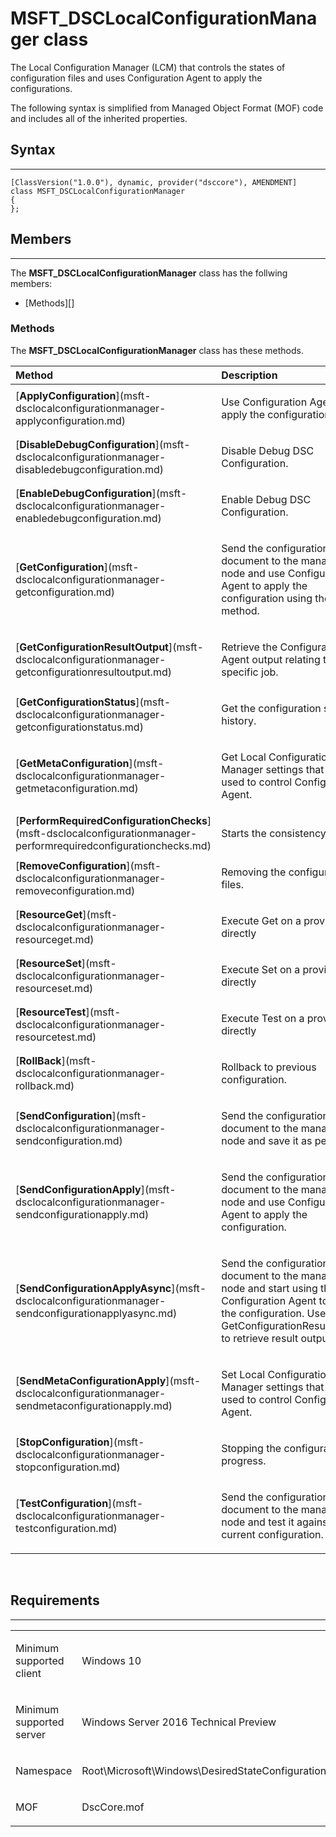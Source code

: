 

# MSFT_DSCLocalConfigurationManager class

The Local Configuration Manager (LCM) that controls the states of configuration files and uses Configuration Agent to apply the configurations.

The following syntax is simplified from Managed Object Format (MOF) code and includes all of the inherited properties.

## Syntax
------

``` syntax
[ClassVersion("1.0.0"), dynamic, provider("dsccore"), AMENDMENT]
class MSFT_DSCLocalConfigurationManager
{
};
```

## Members
-------

The **MSFT_DSCLocalConfigurationManager** class has the follwing members:

-   [Methods][]

### Methods

The **MSFT_DSCLocalConfigurationManager** class has these methods.

<table>
<colgroup>
<col width="50%" />
<col width="50%" />
</colgroup>
<thead>
<tr class="header">
<th align="left">Method</th>
<th align="left">Description</th>
</tr>
</thead>
<tbody>
<tr class="odd">
<td align="left">[<strong>ApplyConfiguration</strong>](msft-dsclocalconfigurationmanager-applyconfiguration.md)</td>
<td align="left"><p>Use Configuration Agent to apply the configuration.</p></td>
</tr>
<tr class="even">
<td align="left">[<strong>DisableDebugConfiguration</strong>](msft-dsclocalconfigurationmanager-disabledebugconfiguration.md)</td>
<td align="left"><p>Disable Debug DSC Configuration.</p></td>
</tr>
<tr class="odd">
<td align="left">[<strong>EnableDebugConfiguration</strong>](msft-dsclocalconfigurationmanager-enabledebugconfiguration.md)</td>
<td align="left"><p>Enable Debug DSC Configuration.</p></td>
</tr>
<tr class="even">
<td align="left">[<strong>GetConfiguration</strong>](msft-dsclocalconfigurationmanager-getconfiguration.md)</td>
<td align="left"><p>Send the configuration document to the managed node and use Configuration Agent to apply the configuration using the Get method.</p></td>
</tr>
<tr class="odd">
<td align="left">[<strong>GetConfigurationResultOutput</strong>](msft-dsclocalconfigurationmanager-getconfigurationresultoutput.md)</td>
<td align="left"><p>Retrieve the Configuration Agent output relating to a specific job.</p></td>
</tr>
<tr class="even">
<td align="left">[<strong>GetConfigurationStatus</strong>](msft-dsclocalconfigurationmanager-getconfigurationstatus.md)</td>
<td align="left"><p>Get the configuration status history.</p></td>
</tr>
<tr class="odd">
<td align="left">[<strong>GetMetaConfiguration</strong>](msft-dsclocalconfigurationmanager-getmetaconfiguration.md)</td>
<td align="left"><p>Get Local Configuration Manager settings that are used to control Configuration Agent.</p></td>
</tr>
<tr class="even">
<td align="left">[<strong>PerformRequiredConfigurationChecks</strong>](msft-dsclocalconfigurationmanager-performrequiredconfigurationchecks.md)</td>
<td align="left"><p>Starts the consistency check.</p></td>
</tr>
<tr class="odd">
<td align="left">[<strong>RemoveConfiguration</strong>](msft-dsclocalconfigurationmanager-removeconfiguration.md)</td>
<td align="left"><p>Removing the configuration files.</p></td>
</tr>
<tr class="even">
<td align="left">[<strong>ResourceGet</strong>](msft-dsclocalconfigurationmanager-resourceget.md)</td>
<td align="left"><p>Execute Get on a provider directly</p></td>
</tr>
<tr class="odd">
<td align="left">[<strong>ResourceSet</strong>](msft-dsclocalconfigurationmanager-resourceset.md)</td>
<td align="left"><p>Execute Set on a provider directly</p></td>
</tr>
<tr class="even">
<td align="left">[<strong>ResourceTest</strong>](msft-dsclocalconfigurationmanager-resourcetest.md)</td>
<td align="left"><p>Execute Test on a provider directly</p></td>
</tr>
<tr class="odd">
<td align="left">[<strong>RollBack</strong>](msft-dsclocalconfigurationmanager-rollback.md)</td>
<td align="left"><p>Rollback to previous configuration.</p></td>
</tr>
<tr class="even">
<td align="left">[<strong>SendConfiguration</strong>](msft-dsclocalconfigurationmanager-sendconfiguration.md)</td>
<td align="left"><p>Send the configuration document to the managed node and save it as pending.</p></td>
</tr>
<tr class="odd">
<td align="left">[<strong>SendConfigurationApply</strong>](msft-dsclocalconfigurationmanager-sendconfigurationapply.md)</td>
<td align="left"><p>Send the configuration document to the managed node and use Configuration Agent to apply the configuration.</p></td>
</tr>
<tr class="even">
<td align="left">[<strong>SendConfigurationApplyAsync</strong>](msft-dsclocalconfigurationmanager-sendconfigurationapplyasync.md)</td>
<td align="left"><p>Send the configuration document to the managed node and start using the Configuration Agent to apply the configuration. Use GetConfigurationResultOutput to retrieve result output.</p></td>
</tr>
<tr class="odd">
<td align="left">[<strong>SendMetaConfigurationApply</strong>](msft-dsclocalconfigurationmanager-sendmetaconfigurationapply.md)</td>
<td align="left"><p>Set Local Configuration Manager settings that are used to control Configuration Agent.</p></td>
</tr>
<tr class="even">
<td align="left">[<strong>StopConfiguration</strong>](msft-dsclocalconfigurationmanager-stopconfiguration.md)</td>
<td align="left"><p>Stopping the configuration in progress.</p></td>
</tr>
<tr class="odd">
<td align="left">[<strong>TestConfiguration</strong>](msft-dsclocalconfigurationmanager-testconfiguration.md)</td>
<td align="left"><p>Send the configuration document to the managed node and test it against the current configuration.</p></td>
</tr>
</tbody>
</table>

 

## Requirements
------------

<table>
<colgroup>
<col width="50%" />
<col width="50%" />
</colgroup>
<tbody>
<tr class="odd">
<td align="left"><p>Minimum supported client</p></td>
<td align="left"><p>Windows 10</p></td>
</tr>
<tr class="even">
<td align="left"><p>Minimum supported server</p></td>
<td align="left"><p>Windows Server 2016 Technical Preview</p></td>
</tr>
<tr class="odd">
<td align="left"><p>Namespace</p></td>
<td align="left"><p>Root\Microsoft\Windows\DesiredStateConfiguration</p></td>
</tr>
<tr class="even">
<td align="left"><p>MOF</p></td>
<td align="left">DscCore.mof</td>
</tr>
</tbody>
</table>

 

 




